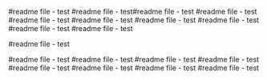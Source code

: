 #readme file - test
#readme file - test#readme file - test
#readme file - test
#readme file - test
#readme file - test
#readme file - test
#readme file - test
#readme file - test
#readme file - test

#readme file - test

#readme file - test
#readme file - test
#readme file - test
#readme file - test
#readme file - test
#readme file - test
#readme file - test
#readme file - test

